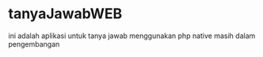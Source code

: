 # tanyaJawabWEB
ini adalah aplikasi untuk tanya jawab menggunakan php native
masih dalam pengembangan
